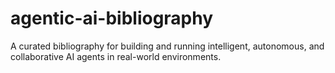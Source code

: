 # agentic-ai-bibliography
A curated bibliography for building and running intelligent, autonomous, and collaborative AI agents in real-world environments.
